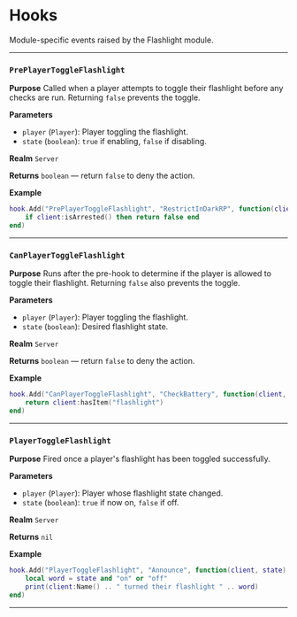 # Hooks
Module-specific events raised by the Flashlight module.

---
### `PrePlayerToggleFlashlight`

**Purpose**
Called when a player attempts to toggle their flashlight before any checks are run.
Returning `false` prevents the toggle.

**Parameters**

* `player` (`Player`): Player toggling the flashlight.
* `state` (`boolean`): `true` if enabling, `false` if disabling.

**Realm**
`Server`

**Returns**
`boolean` — return `false` to deny the action.

**Example**

```lua
hook.Add("PrePlayerToggleFlashlight", "RestrictInDarkRP", function(client, state)
    if client:isArrested() then return false end
end)
```

---

### `CanPlayerToggleFlashlight`

**Purpose**
Runs after the pre-hook to determine if the player is allowed to toggle their flashlight.
Returning `false` also prevents the toggle.

**Parameters**

* `player` (`Player`): Player toggling the flashlight.
* `state` (`boolean`): Desired flashlight state.

**Realm**
`Server`

**Returns**
`boolean` — return `false` to deny the action.

**Example**

```lua
hook.Add("CanPlayerToggleFlashlight", "CheckBattery", function(client, state)
    return client:hasItem("flashlight")
end)
```

---

### `PlayerToggleFlashlight`

**Purpose**
Fired once a player's flashlight has been toggled successfully.

**Parameters**

* `player` (`Player`): Player whose flashlight state changed.
* `state` (`boolean`): `true` if now on, `false` if off.

**Realm**
`Server`

**Returns**
`nil`

**Example**

```lua
hook.Add("PlayerToggleFlashlight", "Announce", function(client, state)
    local word = state and "on" or "off"
    print(client:Name() .. " turned their flashlight " .. word)
end)
```
---
